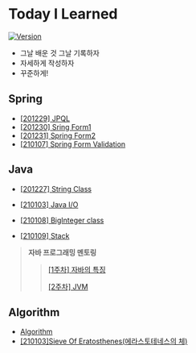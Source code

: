 

# Today I Learned
[![Version](https://img.shields.io/badge/version-2020.12.27-red.svg)](./CHANGELOG) 
* 그날 배운 것 그날 기록하자
* 자세하게 작성하자
* 꾸준하게!



## Spring

* [[201229] JPQL](https://github.com/eastheat10/TIL/blob/main/Spring/JPQL.md)
* [[201230] Sring Form1](https://github.com/eastheat10/TIL/blob/main/Spring/Spring%20form1.md)
* [[201231] Spring Form2](https://github.com/eastheat10/TIL/blob/main/Spring/Spring%20form2.md)
* [[210107] Spring Form Validation](https://github.com/eastheat10/TIL/blob/main/Spring/Spring%20Form%20Validation.md)



## Java

* [[201227] String Class](https://github.com/eastheat10/TIL/blob/main/Java/StringClass.md)

* [[210103] Java I/O](https://github.com/eastheat10/TIL/blob/main/Java/Java_IO.md)

* [[210108] BigInteger class](https://github.com/eastheat10/TIL/blob/main/Java/BigInteger.md)

* [[210109] Stack](https://github.com/eastheat10/TIL/blob/main/Java/Stack.md)

  

> **자바 프로그래밍 멘토링**
>
> > [[1주차] 자바의 특징](https://github.com/eastheat10/TIL/blob/main/Java/2021_vacation_mentoring/first_week.md)
> >
> > [[2주차] JVM](https://github.com/eastheat10/TIL/blob/main/Java/2021_vacation_mentoring/2_week.md)







## Algorithm
* [Algorithm](https://github.com/eastheat10/algorithm/blob/master/README.md)
* [[210103]Sieve Of Eratosthenes(에라스토테네스의 체)](https://github.com/eastheat10/TIL/blob/main/Algorithm/Sieve_of_Eratosthenes.md)

